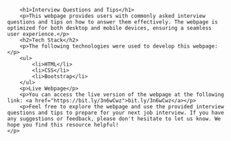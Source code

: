 
		<h1>Interview Questions and Tips</h1>
		<p>This webpage provides users with commonly asked interview questions and tips on how to answer them effectively. The webpage is optimized for both desktop and mobile devices, ensuring a seamless user experience.</p>
		<h2>Tech Stack</h2>
		<p>The following technologies were used to develop this webpage:</p>
		<ul>
			<li>HTML</li>
			<li>CSS</li>
			<li>Bootstrap</li>
		</ul>
		<p>Live Webpage</p>
		<p>You can access the live version of the webpage at the following link: <a href="https://bit.ly/3n6wCwz">bit.ly/3n6wCwz</a></p>
		<p>Feel free to explore the webpage and use the provided interview questions and tips to prepare for your next job interview. If you have any suggestions or feedback, please don't hesitate to let us know. We hope you find this resource helpful!
    </p>

